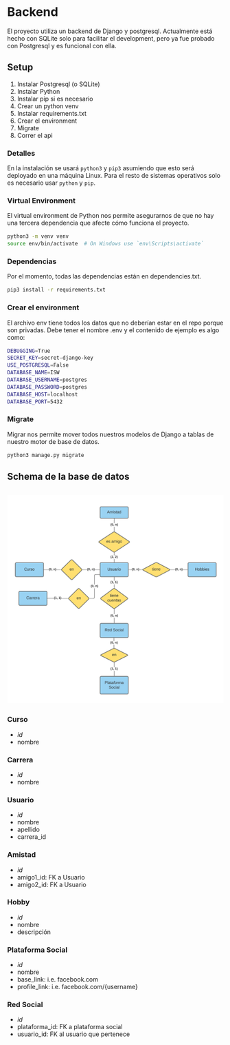 # Backend
El proyecto utiliza un backend de Django y postgresql. Actualmente está hecho con SQLite solo para facilitar el 
development, pero ya fue probado con Postgresql y es funcional con ella.

## Setup
1. Instalar Postgresql (o SQLite)
2. Instalar Python
3. Instalar pip si es necesario
4. Crear un python venv
5. Instalar requirements.txt
6. Crear el environment
7. Migrate
8. Correr el api

### Detalles
En la instalación se usará `python3` y `pip3` asumiendo que esto será deployado en una máquina Linux. Para el resto 
de sistemas operativos solo es necesario usar `python` y `pip`.

### Virtual Environment
El virtual environment de Python nos permite asegurarnos de que no hay una tercera dependencia que afecte cómo funciona el proyecto.
```bash
python3 -m venv venv
source env/bin/activate  # On Windows use `env\Scripts\activate`
```

### Dependencias
Por el momento, todas las dependencias están en dependencies.txt.
```bash
pip3 install -r requirements.txt
```

### Crear el environment
El archivo env tiene todos los datos que no deberían estar en el repo porque son privadas. Debe tener el nombre .env
y el contenido de ejemplo es algo como:
```bash
DEBUGGING=True
SECRET_KEY=secret-django-key
USE_POSTGRESQL=False
DATABASE_NAME=ISW
DATABASE_USERNAME=postgres
DATABASE_PASSWORD=postgres
DATABASE_HOST=localhost
DATABASE_PORT=5432
```

### Migrate
Migrar nos permite mover todos nuestros modelos de Django a tablas de nuestro motor de base de datos.
```bash
python3 manage.py migrate
```

## Schema de la base de datos
![Schema](Schema.png)
---
### Curso
- *id*
- nombre

### Carrera
- *id*
- nombre

### Usuario
- *id*
- nombre
- apellido
- carrera_id 

### Amistad
- *id*
- amigo1_id: FK a Usuario
- amigo2_id: FK a Usuario

### Hobby
- *id*
- nombre
- descripción

### Plataforma Social
- *id*
- nombre
- base_link: i.e. facebook.com
- profile_link: i.e. facebook.com/{username}

### Red Social
- *id*
- plataforma_id: FK a plataforma social
- usuario_id: FK al usuario que pertenece
